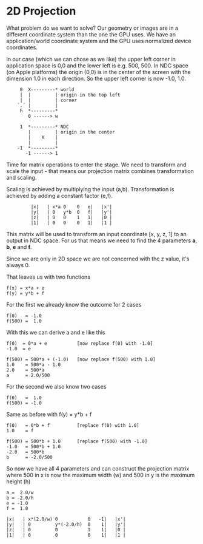# 2D Projection

What problem do we want to solve?
Our geometry or images are in a different coordinate system than the one the GPU uses. We have an application/world coordinate system and the GPU uses normalized device coordinates.

In our case (which we can chose as we like) the upper left corner in application space is 0,0 and the lower left is e.g. 500, 500.
In NDC space (on Apple platforms) the origin (0,0) is in the center of the screen with the dimension 1.0 in each direction. So the upper left corner is now -1.0, 1.0.

         0  X---------* world
         |  |         | origin in the top left 
         |  |         | corner
        `.´ |         | 
         h  *---------*
            0 ------> w

         1  *---------* NDC
            |         | origin in the center
            |    X    | 
            |         |
        -1  *---------*
           -1 ------> 1

Time for matrix operations to enter the stage. We need to transform and scale the input - that means our projection matrix combines transformation and scaling.

Scaling is achieved by multiplying the input (a,b).
Transformation is achieved by adding a constant factor (e,f).

             |x|   | x*a 0    0   e|   |x'|
             |y|   | 0   y*b  0   f|   |y'|
             |z|   | 0   0    1   1|   |0 |
             |1|   | 0   0    0   1|   |1 |

This matrix will be used to transform an input coordinate [x, y, z, 1] to an output in NDC space. For us that means we need to find the 4 parameters **a**, **b**, **e** and **f**.   

Since we are only in 2D space we are not concerned with the z value, it's always 0.

That leaves us with two functions

    f(x) = x*a + e
    f(y) = y*b + f

For the first we already know the outcome for 2 cases

    f(0)   = -1.0
    f(500) =  1.0

With this we can derive a and e like this

    f(0)  = 0*a + e           [now replace f(0) with -1.0]
    -1.0  = e

    f(500) = 500*a + (-1.0)   [now replace f(500) with 1.0]
    1.0    = 500*a - 1.0
    2.0    = 500*a
    a      = 2.0/500

For the second we also know two cases

    f(0)   =  1.0
    f(500) = -1.0

Same as before with f(y) = y*b + f

    f(0)   = 0*b + f          [replace f(0) with 1.0]
    1.0    = f

    f(500) = 500*b + 1.0      [replace f(500) with -1.0]
    -1.0   = 500*b + 1.0
    -2.0   = 500*b
    b      = -2.0/500

So now we have all 4 parameters and can construct the projection matrix where 500 in x is now the maximum width (w) and 500 in y is the maximum height (h) 

    a =  2.0/w
    b = -2.0/h
    e = -1.0
    f =  1.0

    |x|   | x*(2.0/w) 0           0   -1|   |x'|
    |y|   | 0         y*(-2.0/h)  0    1|   |y'|
    |z|   | 0         0           1    1|   |0 |
    |1|   | 0         0           0    1|   |1 |




